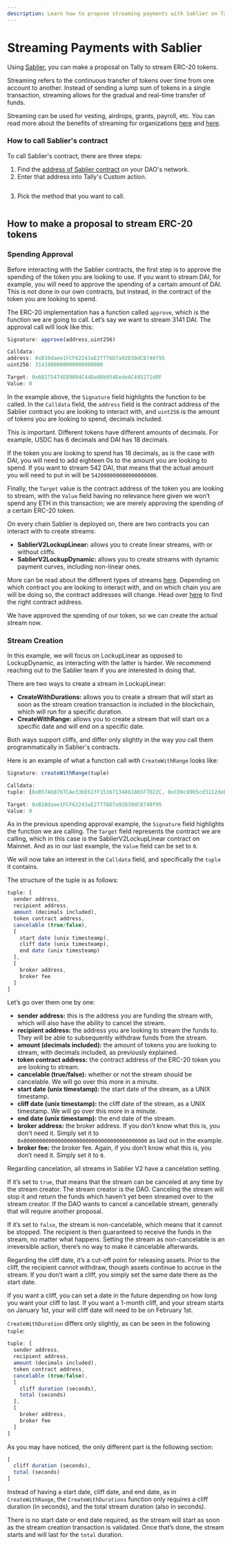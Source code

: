 ```yaml
---
description: Learn how to propose streaming payments with Sablier on Tally.
---
```


# Streaming Payments with Sablier

Using [Sablier](https://sablier.com), you can make a proposal on Tally to stream ERC-20 tokens.&#x20;

Streaming refers to the continuous transfer of tokens over time from one account to another. Instead of sending a lump sum of tokens in a single transaction, streaming allows for the gradual and real-time transfer of funds.

Streaming can be used for vesting, airdrops, grants, payroll, etc. You can read more about the benefits of streaming for organizations [here](https://sablier.com/organizations/) and [here](https://blog.sablier.com/why-your-treasury-manager-will-love-sablier-and-you-too/).

### How to call Sablier's contract

To call Sablier's contract, there are three steps:

1. Find the [address of Sablier contract](https://docs.sablier.com/contracts/v2/deployments) on your DAO's network.
2. Enter that address into Tally's Custom action.&#x20;

<figure><img src="../../../.gitbook/assets/image.png" alt=""><figcaption></figcaption></figure>

3. Pick the method that you want to call.&#x20;

<figure><img src="../../../.gitbook/assets/image (1).png" alt=""><figcaption></figcaption></figure>

## How to make a proposal to stream ERC-20 tokens

### Spending Approval

Before interacting with the Sablier contracts, the first step is to approve the spending of the token you are looking to use. If you want to stream DAI, for example, you will need to approve the spending of a certain amount of DAI. This is not done in our own contracts, but instead, in the contract of the token you are looking to spend.

The ERC-20 implementation has a function called `approve`, which is the function we are going to call. Let’s say we want to stream 3141 DAI. The approval call will look like this:

```jsx
Signature: approve(address,uint256)

Calldata:
address: 0xB10daee1FCF62243aE27776D7a92D39dC8740f95
uint256: 3141000000000000000000

Target: 0x6B175474E89094C44Da98b954EedeAC495271d0F
Value: 0
```

In the example above, the `Signature` field highlights the function to be called. In the `Calldata` field, the `address` field is the contract address of the Sablier contract you are looking to interact with, and `uint256` is the amount of tokens you are looking to spend, decimals included.

This is important. Different tokens have different amounts of decimals. For example, USDC has 6 decimals and DAI has 18 decimals.

If the token you are looking to spend has 18 decimals, as is the case with DAI, you will need to add eighteen 0s to the amount you are looking to spend. If you want to stream 542 DAI, that means that the actual amount you will need to put in will be `542000000000000000000`.

Finally, the `Target` value is the contract address of the token you are looking to stream, with the `Value` field having no relevance here given we won’t spend any ETH in this transaction; we are merely approving the spending of a certain ERC-20 token.

On every chain Sablier is deployed on, there are two contracts you can interact with to create streams:

* **SablierV2LockupLinear:** allows you to create linear streams, with or without cliffs.
* **SablierV2LockupDynamic:** allows you to create streams with dynamic payment curves, including non-linear ones.

More can be read about the different types of streams [here](https://docs.sablier.com/concepts/protocol/stream-types). Depending on which contract you are looking to interact with, and on which chain you are will be doing so, the contract addresses will change. Head over [here](https://docs.sablier.com/contracts/v2/deployments) to find the right contract address.

We have approved the spending of our token, so we can create the actual stream now.

### Stream Creation

In this example, we will focus on LockupLinear as opposed to LockupDynamic, as interacting with the latter is harder. We recommend reaching out to the Sablier team if you are interested in doing that.

There are two ways to create a stream in LockupLinear:

* **CreateWithDurations:** allows you to create a stream that will start as soon as the stream creation transaction is included in the blockchain, which will run for a specific duration.
* **CreateWithRange:** allows you to create a stream that will start on a specific date and will end on a specific date.

Both ways support cliffs, and differ only slightly in the way you call them programmatically in Sablier's contracts.

Here is an example of what a function call with `CreateWithRange` looks like:

```jsx
Signature: createWithRange(tuple)

Calldata:
tuple: [0xB57Ab8767CAe33bE61fF15167134861865F7D22C, 0xC09c8905cd3112deE53BbFBdeBC1e9C9963BD325, 3141000000000000000000, 0x6B175474E89094C44Da98b954EedeAC495271d0F, true, [1689811200, 1689811200, 1721433600], [0x0000000000000000000000000000000000000000, 0]]

Target: 0xB10daee1FCF62243aE27776D7a92D39dC8740f95
Value: 0
```

As in the previous spending approval example, the `Signature` field highlights the function we are calling. The `Target` field represents the contract we are calling, which in this case is the SablierV2LockupLinear contract on Mainnet. And as in our last example, the `Value` field can be set to `0`.

We will now take an interest in the `Calldata` field, and specifically the `tuple` it contains.

The structure of the tuple is as follows:

```jsx
tuple: [
  sender address,
  recipient address,
  amount (decimals included),
  token contract address,
  cancelable (true/false),
  [
    start date (unix timesteamp),
    cliff date (unix timesteamp),
    end date (unix timesteamp)
  ],
  [
    broker address,
    broker fee
  ]
]
```

Let’s go over them one by one:

* **sender address:** this is the address you are funding the stream with, which will also have the ability to cancel the stream.
* **recipient address:** the address you are looking to stream the funds to. They will be able to subsequently withdraw funds from the stream.
* **amount (decimals included):** the amount of tokens you are looking to stream, with decimals included, as previously explained.
* **token contract address:** the contract address of the ERC-20 token you are looking to stream.
* **cancelable (true/false):** whether or not the stream should be cancelable. We will go over this more in a minute.
* **start date (unix timestamp):** the start date of the stream, as a UNIX timestamp.
* **cliff date (unix timestamp):** the cliff date of the stream, as a UNIX timestamp. We will go over this more in a minute.
* **end date (unix timestamp):** the end date of the stream.
* **broker address:** the broker address. If you don’t know what this is, you don't need it. Simply set it to `0x0000000000000000000000000000000000000000` as laid out in the example.
* **broker fee:** the broker fee. Again, if you don’t know what this is, you don’t need it. Simply set it to `0`.

Regarding cancelation, all streams in Sablier V2 have a cancelation setting.

If it’s set to `true`, that means that the stream can be canceled at any time by the stream creator. The stream creator is the DAO. Canceling the stream will stop it and return the funds which haven’t yet been streamed over to the stream creator. If the DAO wants to cancel a cancellable stream, generally that will require another proposal.

If it’s set to `false`, the stream is non-cancelable, which means that it cannot be stopped. The recipient is then guaranteed to receive the funds in the stream, no matter what happens. Setting the stream as non-cancelable is an irreversible action, there’s no way to make it cancelable afterwards.

Regarding the cliff date, it’s a cut-off point for releasing assets. Prior to the cliff, the recipient cannot withdraw, though assets continue to accrue in the stream. If you don’t want a cliff, you simply set the same date there as the start date.

If you want a cliff, you can set a date in the future depending on how long you want your cliff to last. If you want a 1-month cliff, and your stream starts on January 1st, your will cliff date will need to be on February 1st.

`CreateWithDuration` differs only slightly, as can be seen in the following `tuple`:

```jsx
tuple: [
  sender address,
  recipient address,
  amount (decimals included),
  token contract address,
  cancelable (true/false),
  [
    cliff duration (seconds),
    total (seconds)
  ],
  [
    broker address,
    broker fee
  ]
]
```

As you may have noticed, the only different part is the following section:

```jsx
[
  cliff duration (seconds),
  total (seconds)
]
```

Instead of having a start date, cliff date, and end date, as in `CreateWithRange`, the `CreateWithDurations` function only requires a cliff duration (in seconds), and the total stream duration (also in seconds).

There is no start date or end date required, as the stream will start as soon as the stream creation transaction is validated. Once that’s done, the stream starts and will last for the `total` duration.
